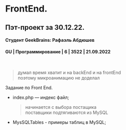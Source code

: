 # FrontEnd. 
## Пэт-проект за 30.12.22.
#### Студент GeekBrains: Рафаэль Абдюшев
#### GU | Программирование | 6 | 3522 | 21.09.2022
<br>

> думал время хватит и на backEnd и на frontEnd<br>
> поэтому микроанимацию не доделал<br>

Задание по Front End.
* index.php — индекс файл;
    > начинается с выбора постащика<br>
    > поставщики подтягиваются из MySQL<br>


* MysSQLTables - примеры таблиц в MySQL;
    




    


